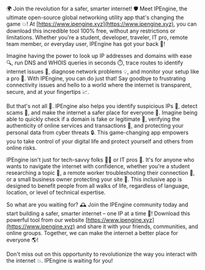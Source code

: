 🌍 Join the revolution for a safer, smarter internet! 🛡️ Meet IPEngine, the ultimate open-source global networking utility app that's changing the game 💥! At [https://www.ipengine.xyz](https://www.ipengine.xyz), you can download this incredible tool 100% free, without any restrictions or limitations. Whether you're a student, developer, traveler, IT pro, remote team member, or everyday user, IPEngine has got your back 🤝!

Imagine having the power to look up IP addresses and domains with ease 🔍, run DNS and WHOIS queries in seconds ⏱️, trace routes to identify internet issues 📍, diagnose network problems 💡, and monitor your setup like a pro 👀. With IPEngine, you can do just that! Say goodbye to frustrating connectivity issues and hello to a world where the internet is transparent, secure, and at your fingertips 📈.

But that's not all 🔴. IPEngine also helps you identify suspicious IPs 👻, detect scams 💸, and make the internet a safer place for everyone 🌟. Imagine being able to quickly check if a domain is fake or legitimate 🤔, verifying the authenticity of online services and transactions 💯, and protecting your personal data from cyber threats 🔒. This game-changing app empowers you to take control of your digital life and protect yourself and others from online risks.

IPEngine isn't just for tech-savvy folks 👨‍💻 or IT pros 🤖. It's for anyone who wants to navigate the internet with confidence, whether you're a student researching a topic 🔬, a remote worker troubleshooting their connection 💼, or a small business owner protecting your site 🏢. This inclusive app is designed to benefit people from all walks of life, regardless of language, location, or level of technical expertise.

So what are you waiting for? 🕰️ Join the IPEngine community today and start building a safer, smarter internet – one IP at a time 🔩! Download this powerful tool from our website [https://www.ipengine.xyz](https://www.ipengine.xyz) and share it with your friends, communities, and online groups. Together, we can make the internet a better place for everyone 🌎!

Don't miss out on this opportunity to revolutionize the way you interact with the internet 💥. IPEngine is waiting for you!